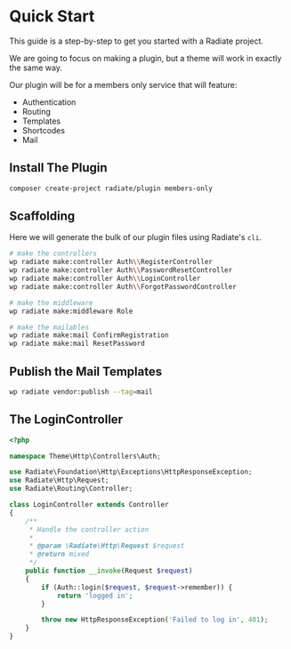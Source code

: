 # Quick Start

This guide is a step-by-step to get you started with a Radiate project.

We are going to focus on making a plugin, but a theme will work in exactly the same way.

Our plugin will be for a members only service that will feature:

- Authentication
- Routing
- Templates
- Shortcodes
- Mail

## Install The Plugin

```bash
composer create-project radiate/plugin members-only
```

## Scaffolding

Here we will generate the bulk of our plugin files using Radiate's `cli`.

```bash
# make the controllers
wp radiate make:controller Auth\\RegisterController
wp radiate make:controller Auth\\PasswordResetController
wp radiate make:controller Auth\\LoginController
wp radiate make:controller Auth\\ForgotPasswordController

# make the middleware
wp radiate make:middleware Role

# make the mailables
wp radiate make:mail ConfirmRegistration
wp radiate make:mail ResetPassword
```

## Publish the Mail Templates

```bash
wp radiate vendor:publish --tag=mail
```

## The LoginController

```php
<?php

namespace Theme\Http\Controllers\Auth;

use Radiate\Foundation\Http\Exceptions\HttpResponseException;
use Radiate\Http\Request;
use Radiate\Routing\Controller;

class LoginController extends Controller
{
    /**
     * Handle the controller action
     *
     * @param \Radiate\Http\Request $request
     * @return mixed
     */
    public function __invoke(Request $request)
    {
        if (Auth::login($request, $request->remember)) {
            return 'logged in';
        }

        throw new HttpResponseException('Failed to log in', 401);
    }
}
```
